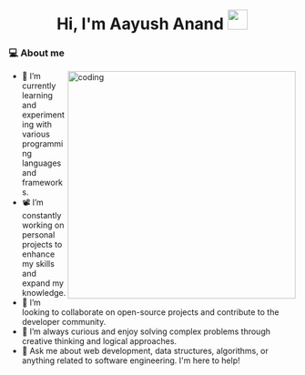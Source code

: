 <h1 align="center"> <b>Hi, I'm Aayush Anand</b> <img src="https://media.giphy.com/media/hvRJCLFzcasrR4ia7z/giphy.gif" width="35"></h1> 

<!--
**aayush751/aayush751** is a ✨ _special_ ✨ repository because its `README.md` (this file) appears on your GitHub profile.

Here are some ideas to get you started:

- 🔭 I’m currently working on ...
- 🌱 I’m currently learning ...
- 👯 I’m looking to collaborate on ...
- 🤔 I’m looking for help with ...
- 💬 Ask me about ...
- 📫 How to reach me: ...
- 😄 Pronouns: ...
- ⚡ Fun fact: ...
-->

### 💻 About me
<img align="right" alt="coding" width="400" src="https://user-images.githubusercontent.com/55389276/140866485-8fb1c876-9a8f-4d6a-98dc-08c4981eaf70.gif">
<ul>
  <li>
    🌱 I’m currently learning and experimenting with various programming languages and frameworks.
  </li>
  <li>
    📽️ I’m constantly working on personal projects to enhance my skills and expand my knowledge.
  </li>
  <li>
    👯 I’m looking to collaborate on open-source projects and contribute to the developer community.
  </li>
  <li>
    🤔 I’m always curious and enjoy solving complex problems through creative thinking and logical approaches.
  </li>
  <li>
   📧 Ask me about web development, data structures, algorithms, or anything related to software engineering. I'm here to help!
  </li>
</ul>
